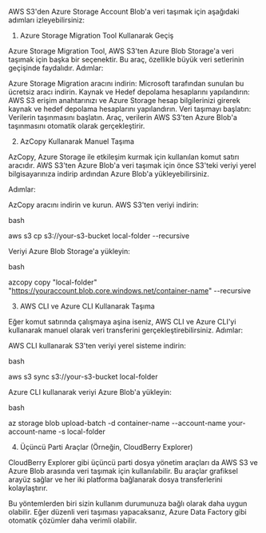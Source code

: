 AWS S3'den Azure Storage Account Blob'a veri taşımak için aşağıdaki adımları izleyebilirsiniz:

1. Azure Storage Migration Tool Kullanarak Geçiş

Azure Storage Migration Tool, AWS S3'ten Azure Blob Storage'a veri taşımak için başka bir seçenektir. Bu araç, özellikle büyük veri setlerinin geçişinde faydalıdır.
Adımlar:

  Azure Storage Migration aracını indirin: Microsoft tarafından sunulan bu ücretsiz aracı indirin.
    Kaynak ve Hedef depolama hesaplarını yapılandırın: AWS S3 erişim anahtarınızı ve Azure Storage hesap bilgilerinizi girerek kaynak ve hedef depolama hesaplarını yapılandırın.
    Veri taşımayı başlatın: Verilerin taşınmasını başlatın. Araç, verilerin AWS S3'ten Azure Blob'a taşınmasını otomatik olarak gerçekleştirir.

2. AzCopy Kullanarak Manuel Taşıma

AzCopy, Azure Storage ile etkileşim kurmak için kullanılan komut satırı aracıdır. AWS S3'ten Azure Blob'a veri taşımak için önce S3'teki veriyi yerel bilgisayarınıza indirip ardından Azure Blob'a yükleyebilirsiniz.

Adımlar:

  AzCopy aracını indirin ve kurun.
  AWS S3'ten veriyi indirin:

  bash

aws s3 cp s3://your-s3-bucket local-folder --recursive

Veriyi Azure Blob Storage'a yükleyin:

bash

  azcopy copy "local-folder" "https://youraccount.blob.core.windows.net/container-name" --recursive

3. AWS CLI ve Azure CLI Kullanarak Taşıma

Eğer komut satırında çalışmaya aşina iseniz, AWS CLI ve Azure CLI'yi kullanarak manuel olarak veri transferini gerçekleştirebilirsiniz.
Adımlar:

  AWS CLI kullanarak S3'ten veriyi yerel sisteme indirin:

   bash

aws s3 sync s3://your-s3-bucket local-folder

Azure CLI kullanarak veriyi Azure Blob'a yükleyin:

bash

  az storage blob upload-batch -d container-name --account-name your-account-name -s local-folder

4. Üçüncü Parti Araçlar (Örneğin, CloudBerry Explorer)

CloudBerry Explorer gibi üçüncü parti dosya yönetim araçları da AWS S3 ve Azure Blob arasında veri taşımak için kullanılabilir. Bu araçlar grafiksel arayüz sağlar ve her iki platforma bağlanarak dosya transferlerini kolaylaştırır.

Bu yöntemlerden biri sizin kullanım durumunuza bağlı olarak daha uygun olabilir. Eğer düzenli veri taşıması yapacaksanız, Azure Data Factory gibi otomatik çözümler daha verimli olabilir.

